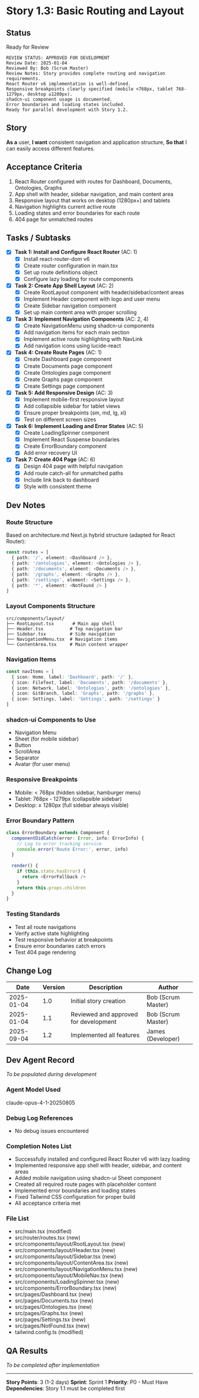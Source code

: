 # Story 1.3: Basic Routing and Layout

## Status
Ready for Review

```text-block
REVIEW STATUS: APPROVED FOR DEVELOPMENT
Review Date: 2025-01-04
Reviewed By: Bob (Scrum Master)
Review Notes: Story provides complete routing and navigation requirements.
React Router v6 implementation is well-defined.
Responsive breakpoints clearly specified (mobile <768px, tablet 768-1279px, desktop ≥1280px).
shadcn-ui component usage is documented.
Error boundaries and loading states included.
Ready for parallel development with Story 1.2.
```

## Story
**As a** user,
**I want** consistent navigation and application structure,
**So that** I can easily access different features.

## Acceptance Criteria
1. React Router configured with routes for Dashboard, Documents, Ontologies, Graphs
2. App shell with header, sidebar navigation, and main content area
3. Responsive layout that works on desktop (1280px+) and tablets
4. Navigation highlights current active route
5. Loading states and error boundaries for each route
6. 404 page for unmatched routes

## Tasks / Subtasks
- [x] **Task 1: Install and Configure React Router** (AC: 1)
  - [x] Install react-router-dom v6
  - [x] Create router configuration in main.tsx
  - [x] Set up route definitions object
  - [x] Configure lazy loading for route components

- [x] **Task 2: Create App Shell Layout** (AC: 2)
  - [x] Create RootLayout component with header/sidebar/content areas
  - [x] Implement Header component with logo and user menu
  - [x] Create Sidebar navigation component
  - [x] Set up main content area with proper scrolling

- [x] **Task 3: Implement Navigation Components** (AC: 2, 4)
  - [x] Create NavigationMenu using shadcn-ui components
  - [x] Add navigation items for each main section
  - [x] Implement active route highlighting with NavLink
  - [x] Add navigation icons using lucide-react

- [x] **Task 4: Create Route Pages** (AC: 1)
  - [x] Create Dashboard page component
  - [x] Create Documents page component
  - [x] Create Ontologies page component  
  - [x] Create Graphs page component
  - [x] Create Settings page component

- [x] **Task 5: Add Responsive Design** (AC: 3)
  - [x] Implement mobile-first responsive layout
  - [x] Add collapsible sidebar for tablet views
  - [x] Ensure proper breakpoints (sm, md, lg, xl)
  - [x] Test on different screen sizes

- [x] **Task 6: Implement Loading and Error States** (AC: 5)
  - [x] Create LoadingSpinner component
  - [x] Implement React Suspense boundaries
  - [x] Create ErrorBoundary component
  - [x] Add error recovery UI

- [x] **Task 7: Create 404 Page** (AC: 6)
  - [x] Design 404 page with helpful navigation
  - [x] Add route catch-all for unmatched paths
  - [x] Include link back to dashboard
  - [x] Style with consistent theme

## Dev Notes

### Route Structure
Based on architecture.md Next.js hybrid structure (adapted for React Router):
```typescript
const routes = [
  { path: '/', element: <Dashboard /> },
  { path: '/ontologies', element: <Ontologies /> },
  { path: '/documents', element: <Documents /> },
  { path: '/graphs', element: <Graphs /> },
  { path: '/settings', element: <Settings /> },
  { path: '*', element: <NotFound /> }
]
```

### Layout Components Structure
```
src/components/layout/
├── RootLayout.tsx       # Main app shell
├── Header.tsx          # Top navigation bar
├── Sidebar.tsx         # Side navigation
├── NavigationMenu.tsx  # Navigation items
└── ContentArea.tsx     # Main content wrapper
```

### Navigation Items
```typescript
const navItems = [
  { icon: Home, label: 'Dashboard', path: '/' },
  { icon: FileText, label: 'Documents', path: '/documents' },
  { icon: Network, label: 'Ontologies', path: '/ontologies' },
  { icon: GitBranch, label: 'Graphs', path: '/graphs' },
  { icon: Settings, label: 'Settings', path: '/settings' }
]
```

### shadcn-ui Components to Use
- Navigation Menu
- Sheet (for mobile sidebar)
- Button
- ScrollArea
- Separator
- Avatar (for user menu)

### Responsive Breakpoints
- Mobile: < 768px (hidden sidebar, hamburger menu)
- Tablet: 768px - 1279px (collapsible sidebar)
- Desktop: ≥ 1280px (full sidebar always visible)

### Error Boundary Pattern
```typescript
class ErrorBoundary extends Component {
  componentDidCatch(error: Error, info: ErrorInfo) {
    // Log to error tracking service
    console.error('Route Error:', error, info)
  }
  
  render() {
    if (this.state.hasError) {
      return <ErrorFallback />
    }
    return this.props.children
  }
}
```

### Testing Standards
- Test all route navigations
- Verify active state highlighting
- Test responsive behavior at breakpoints
- Ensure error boundaries catch errors
- Test 404 page rendering

## Change Log
| Date | Version | Description | Author |
|------|---------|-------------|---------|
| 2025-01-04 | 1.0 | Initial story creation | Bob (Scrum Master) |
| 2025-01-04 | 1.1 | Reviewed and approved for development | Bob (Scrum Master) |
| 2025-09-04 | 1.2 | Implemented all features | James (Developer) |

## Dev Agent Record
*To be populated during development*

### Agent Model Used
claude-opus-4-1-20250805

### Debug Log References
- No debug issues encountered

### Completion Notes List
- Successfully installed and configured React Router v6 with lazy loading
- Implemented responsive app shell with header, sidebar, and content areas
- Added mobile navigation using shadcn-ui Sheet component
- Created all required route pages with placeholder content
- Implemented error boundaries and loading states
- Fixed Tailwind CSS configuration for proper build
- All acceptance criteria met

### File List
- src/main.tsx (modified)
- src/router/routes.tsx (new)
- src/components/layout/RootLayout.tsx (new)
- src/components/layout/Header.tsx (new)
- src/components/layout/Sidebar.tsx (new)
- src/components/layout/ContentArea.tsx (new)
- src/components/layout/NavigationMenu.tsx (new)
- src/components/layout/MobileNav.tsx (new)
- src/components/LoadingSpinner.tsx (new)
- src/components/ErrorBoundary.tsx (new)
- src/pages/Dashboard.tsx (new)
- src/pages/Documents.tsx (new)
- src/pages/Ontologies.tsx (new)
- src/pages/Graphs.tsx (new)
- src/pages/Settings.tsx (new)
- src/pages/NotFound.tsx (new)
- tailwind.config.ts (modified)

## QA Results
*To be completed after implementation*

---
**Story Points**: 3 (1-2 days)
**Sprint**: Sprint 1
**Priority**: P0 - Must Have
**Dependencies**: Story 1.1 must be completed first